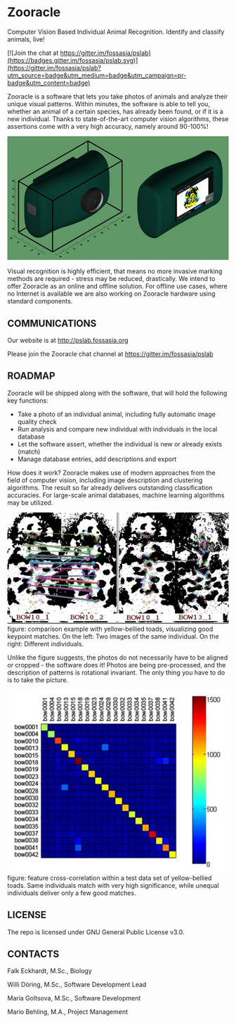 # Zooracle

Computer Vision Based Individual Animal Recognition. Identify and classify animals, live!

[![Join the chat at https://gitter.im/fossasia/pslab](https://badges.gitter.im/fossasia/pslab.svg)](https://gitter.im/fossasia/pslab?utm_source=badge&utm_medium=badge&utm_campaign=pr-badge&utm_content=badge)

Zooracle is a software that lets you take photos of animals and analyze their unique visual patterns. Within minutes, the software is able to tell you, whether an animal of a certain species, has already been found, or if it is a new individual. Thanks to state-of-the-art computer vision algorithms, these assertions come with a very high accuracy, namely around 90-100%!

<img src="docs/cambothsides.jpg" height = "" width=""> 

Visual recognition is highly efficient, that means no more invasive marking methods are required - stress may be reduced, drastically. We intend to offer Zooracle as an online and offline solution. For offline use cases, where no Internet is available we are also working on Zooracle hardware using standard components.

## COMMUNICATIONS

Our website is at http://pslab.fossasia.org

Please join the Zooracle chat channel at https://gitter.im/fossasia/pslab

## ROADMAP

Zooracle will be shipped along with the software, that will hold the following key functions:
* Take a photo of an individual animal, including fully automatic image quality check
* Run analysis and compare new individual with individuals in the local database
* Let the software assert, whether the individual is new or already exists (match)
* Manage database entries, add descriptions and export

How does it work? Zooracle makes use of modern approaches from the field of computer vision, including image description and clustering algorithms. The result so far already delivers outstanding classification accuracies. For large-scale animal databases, machine learning algorithms may be utilized.

<img src="docs/comparison.jpg" height = "" width=""> 
figure: comparison example with yellow-bellied toads, visualizing good keypoint matches. On the left: Two images of the same individual. On the right: Different individuals.

Unlike the figure suggests, the photos do not necessarily have to be aligned or cropped - the software does it! Photos are being pre-processed, and the description of patterns is rotational invariant. The only thing you have to do is to take the picture.

<img src="docs/correlationmatrix.jpg" height = "" width=""> 
figure: feature cross-correlation within a test data set of yellow-bellied toads. Same individuals match with very high significance, while unequal individuals deliver only a few good matches.

## LICENSE

The repo is licensed under GNU General Public License v3.0.

## CONTACTS
Falk Eckhardt, M.Sc., Biology 

Willi Döring, M.Sc., Software Development Lead 

Maria Goltsova, M.Sc., Software Development

Mario Behling, M.A., Project Management
